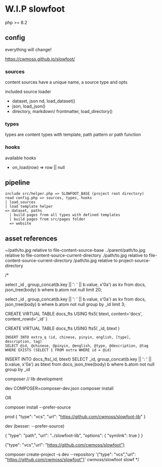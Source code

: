 # W.I.P slowfoot

php >= 8.2

## config

everything will change!

https://cwmoss.github.io/slowfoot/

### sources

content sources have a unique name, a source type and opts

included source loader

- dataset, json nd, load_dataset()
- json, load_json()
- directory, markdown/ frontmatter, load_directory()

### types

types are content types with template, path pattern or path function

### hooks

available hooks

- on_load(row) => row || null

## pipeline

    include src/helper.php => SLOWFOOT_BASE (project root directory)
    read config.php => sources, types, hooks
    | load_sources
    | load template helper
    => dataset, paths
      | build pages from all types with defined templates
      | build pages from src/pages folder
      => website

## asset references

~/path/to.jpg relative to file-content-source-base
../parent/path/to.jpg relative to file-content-source-current-directory
./path/to.jpg relative to file-content-source-current-directory
/path/to.jpg relative to project-source-directory

/\*

select \_id , group_concat(b.key || ': ' || b.value, x'0a') as kv from docs, json_tree(body) b where b.atom not null limit 20;

select \_id , group_concat(b.key || ': ' || b.value, x'0a') as kv from docs, json_tree(body) b where b.atom not null group by \_id limit 3;

CREATE VIRTUAL TABLE docs_fts USING fts5(
btext,
content='docs',
content_rowid='\_id'
)

CREATE VIRTUAL TABLE docs_fts USING fts5(
\_id,
btext
)

    INSERT INTO extra_q (id, chinese, pinyin, english, [type], description, tag)
    SELECT @id, @chinese, @pinyin, @english, @type, @description, @tag
    WHERE EXISTS (SELECT 1 FROM extra WHERE id = @id)

INSERT INTO docs_fts(\_id, btext)
SELECT \_id, group_concat(b.key || ': ' || b.value, x'0a') as btext from docs, json_tree(body) b where b.atom not null group by \_id

composer // lib development

dev
COMPOSER=composer-dev.json composer install

OR

composer install --prefer-source

prod
{
"type": "vcs",
"url": "https://github.com/cwmoss/slowfoot-lib"
}

dev (besser: --prefer-source)

{
"type": "path",
"url": "../slowfoot-lib",
"options": {
"symlink": true
}
}

{"type": "vcs","url": "https://github.com/cwmoss/slowfoot"}

composer create-project -s dev --repository '{"type": "vcs","url": "https://github.com/cwmoss/slowfoot"}' cwmoss/slowfoot slowf
\*/
